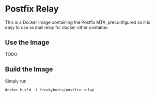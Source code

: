 Postfix Relay
=============

This is a Docker Image containing the Postfix MTA, preconfigured so it is easy
to use as mail relay for docker other container.

## Use the Image

TODO

## Build the Image

Simply run

```
docker build -t freakybytes/postfix-relay .
```